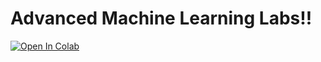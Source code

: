 # Advanced Machine Learning Labs!!
[![Open In Colab](https://colab.research.google.com/assets/colab-badge.svg)](https://colab.research.google.com/github/Azadshokrollahi/Advance-machine-learning/blob/develop/0-basics_intro/Copy_of_1_datasets_dataloaders.ipynb)
